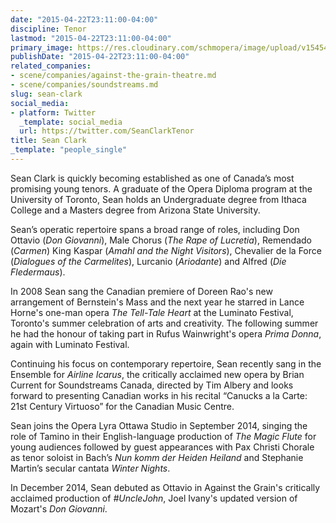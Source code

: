 ```yaml
---
date: "2015-04-22T23:11:00-04:00"
discipline: Tenor
lastmod: "2015-04-22T23:11:00-04:00"
primary_image: https://res.cloudinary.com/schmopera/image/upload/v1545409169/media/webhook-uploads/1429758447585/Sean_Clarke_Headshot_COL.jpg.jpg
publishDate: "2015-04-22T23:11:00-04:00"
related_companies:
- scene/companies/against-the-grain-theatre.md
- scene/companies/soundstreams.md
slug: sean-clark
social_media:
- platform: Twitter
  _template: social_media
  url: https://twitter.com/SeanClarkTenor
title: Sean Clark
_template: "people_single"
---
```


Sean Clark is quickly becoming established as one of Canada’s most promising young tenors. A graduate of the Opera Diploma program at the University of Toronto, Sean holds an Undergraduate degree from Ithaca College and a Masters degree from Arizona State University.

Sean’s operatic repertoire spans a broad range of roles, including Don Ottavio (*Don Giovanni*), Male Chorus (*The Rape of Lucretia*), Remendado (*Carmen*) King Kaspar (*Amahl and the Night Visitors*), Chevalier de la Force (*Dialogues of the Carmelites*), Lurcanio (*Ariodante*) and Alfred (*Die Fledermaus*).

In 2008 Sean sang the Canadian premiere of Doreen Rao's new arrangement of Bernstein's Mass and the next year he starred in Lance Horne's one-man opera *The Tell-Tale Heart* at the Luminato Festival, Toronto's summer celebration of arts and creativity. The following summer he had the honour of taking part in Rufus Wainwright's opera *Prima Donna*, again with Luminato Festival.

Continuing his focus on contemporary repertoire, Sean recently sang in the Ensemble for *Airline Icarus*, the critically acclaimed new opera by Brian Current for Soundstreams Canada, directed by Tim Albery and looks forward to presenting Canadian works in his recital “Canucks a la Carte: 21st Century Virtuoso” for the Canadian Music Centre. 

Sean joins the Opera Lyra Ottawa Studio in September 2014, singing the role of Tamino in their English-language production of *The Magic Flute* for young audiences followed by guest appearances with Pax Christi Chorale as tenor soloist in Bach’s *Nun komm der Heiden Heiland* and Stephanie Martin’s secular cantata *Winter Nights*. 

In December 2014, Sean debuted as Ottavio in Against the Grain's critically acclaimed production of *#UncleJohn*, Joel Ivany's updated version of Mozart's *Don Giovanni*.
